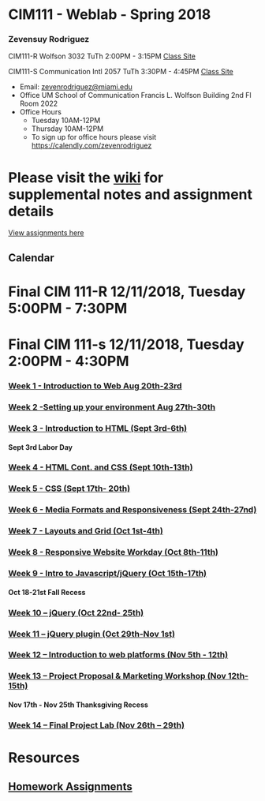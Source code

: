 # CIM111 - Weblab - Spring 2018

### Zevensuy Rodriguez

CIM111-R Wolfson 3032 TuTh 2:00PM - 3:15PM [Class Site](https://github.com/zevenrodriguez/Weblab)

CIM111-S Communication Intl 2057 TuTh 3:30PM - 4:45PM [Class Site](https://github.com/zevenrodriguez/Weblab)

* Email: zevenrodriguez@miami.edu
* Office UM School of Communication Francis L. Wolfson Building 2nd Fl Room 2022
* Office Hours
  * Tuesday 10AM-12PM
  * Thursday 10AM-12PM
  * To sign up for office hours please visit https://calendly.com/zevenrodriguez

# Please visit the [wiki](https://github.com/UMInteractive/Weblab/wiki) for supplemental notes and assignment details

[View assignments here](https://github.com/UMInteractive/Weblab/wiki/0-Assignments)

## Calendar

# Final CIM 111-R 12/11/2018, Tuesday 5:00PM - 7:30PM 
# Final CIM 111-s 12/11/2018, Tuesday 2:00PM - 4:30PM

### [Week 1 - Introduction to Web Aug 20th-23rd ](https://github.com/UMInteractive/Weblab/wiki/1-Intro-to-the-WWW)

### [Week 2 -Setting up your environment Aug 27th-30th](https://github.com/UMInteractive/Weblab/wiki/Setting-Up-Your-Environment)

### [Week 3 - Introduction to HTML (Sept 3rd-6th)](https://github.com/UMInteractive/Weblab/wiki/2-HTML)

#### Sept 3rd Labor Day

### [Week 4 - HTML Cont. and CSS (Sept 10th-13th)](https://github.com/UMInteractive/Weblab/wiki/3-CSS)

### [Week 5 - CSS (Sept 17th- 20th)](https://github.com/UMInteractive/Weblab/wiki/3-CSS)

### [Week 6 - Media Formats and Responsiveness (Sept 24th-27nd)](https://github.com/UMInteractive/Weblab/wiki/4-Media-Queries)

### [Week 7 - Layouts and Grid (Oct 1st-4th)](https://github.com/UMInteractive/Weblab/wiki/5-Layout)

### [Week 8 - Responsive Website Workday (Oct 8th-11th)]()

### [Week 9 - Intro to Javascript/jQuery (Oct 15th-17th)](https://github.com/UMInteractive/Weblab/wiki/6-Javascript)

#### Oct 18-21st Fall Recess

### [Week 10 – jQuery (Oct 22nd- 25th)](https://github.com/UMInteractive/Weblab/wiki/6-Javascript)

### [Week 11 – jQuery plugin (Oct 29th-Nov 1st)](https://github.com/UMInteractive/Weblab/wiki/7-jQuery-Plugins)

### [Week 12 – Introduction to web platforms (Nov 5th - 12th)]()

### [Week 13 – Project Proposal & Marketing Workshop (Nov 12th-15th)]()

#### Nov 17th - Nov 25th Thanksgiving Recess

### [Week 14 – Final Project Lab (Nov 26th – 29th)]()


# Resources

## [Homework Assignments](https://github.com/UMInteractive/Weblab/wiki/0-Assignments)
